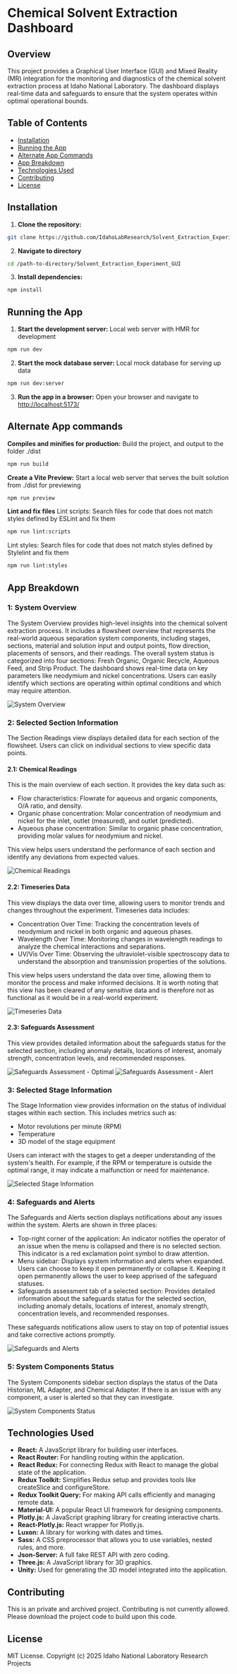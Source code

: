 # Chemical Solvent Extraction Dashboard

## Overview
This project provides a Graphical User Interface (GUI) and Mixed Reality (MR) integration for the monitoring and diagnostics of the chemical solvent extraction process at Idaho National Laboratory. The dashboard displays real-time data and safeguards to ensure that the system operates within optimal operational bounds.

## Table of Contents
- [Installation](#installation)
- [Running the App](#running-the-app)
- [Alternate App Commands](#alternate-app-commands)
- [App Breakdown](#app-breakdown)
- [Technologies Used](#technologies-used)
- [Contributing](#contributing)
- [License](#license)

## Installation

1. **Clone the repository:**
```sh
git clone https://github.com/IdahoLabResearch/Solvent_Extraction_Experiment_GUI.git
```

2. **Navigate to directory**
```sh
cd /path-to-directory/Solvent_Extraction_Experiment_GUI
```

3. **Install dependencies:**
```sh
npm install
```

## Running the App

1. **Start the development server:**
Local web server with HMR for development
```sh
npm run dev
```

2. **Start the mock database server:**
Local mock database for serving up data
```sh
npm run dev:server
```

3. **Run the app in a browser:**
Open your browser and navigate to [http://localhost:5173/](http://localhost:5173/ "Solvent_Extraction_Experiment_GUI")

## Alternate App commands

**Compiles and minifies for production:**
Build the project, and output to the folder ./dist
```sh
npm run build
```

**Create a Vite Preview:**
Start a local web server that serves the built solution from ./dist for previewing
```sh
npm run preview
```

**Lint and fix files**
Lint scripts: Search files for code that does not match styles defined by ESLint and fix them
```sh
npm run lint:scripts
```
Lint styles: Search files for code that does not match styles defined by Stylelint and fix them
```sh
npm run lint:styles
```

## App Breakdown
### 1: System Overview
The System Overview provides high-level insights into the chemical solvent extraction process. It includes a flowsheet overview that represents the real-world aqueous separation system components, including stages, sections, material and solution input and output points, flow direction, placements of sensors, and their readings. The overall system status is categorized into four sections: Fresh Organic, Organic Recycle, Aqueous Feed, and Strip Product. The dashboard shows real-time data on key parameters like neodymium and nickel concentrations. Users can easily identify which sections are operating within optimal conditions and which may require attention.

![System Overview](public/screenshots/BCTC-LBL_1-1_LandingPage.png)

### 2: Selected Section Information
The Section Readings view displays detailed data for each section of the flowsheet. Users can click on individual sections to view specific data points.

#### 2.1: Chemical Readings
This is the main overview of each section. It provides the key data such as:
- Flow characteristics: Flowrate for aqueous and organic components, O/A ratio, and density.
- Organic phase concentration: Molar concentration of neodymium and nickel for the inlet, outlet (measured), and outlet (predicted).
- Aqueous phase concentration: Similar to organic phase concentration, providing molar values for neodymium and nickel.

This view helps users understand the performance of each section and identify any deviations from expected values.

![Chemical Readings](public/screenshots/BCTC-LBL_2-1_Section_Readings.png)

#### 2.2: Timeseries Data
This view displays the data over time, allowing users to monitor trends and changes throughout the experiment. Timeseries data includes:
- Concentration Over Time: Tracking the concentration levels of neodymium and nickel in both organic and aqueous phases.
- Wavelength Over Time: Monitoring changes in wavelength readings to analyze the chemical interactions and separations.
- UV/Vis Over Time: Observing the ultraviolet-visible spectroscopy data to understand the absorption and transmission properties of the solutions.

This view helps users understand the data over time, allowing them to monitor the process and make informed decisions. It is worth noting that this view has been cleared of any sensitive data and is therefore not as functional as it would be in a real-world experiment.

![Timeseries Data](public/screenshots/BCTC-LBL_3-1_Section_TimeseriesData.png)

#### 2.3: Safeguards Assessment
This view provides detailed information about the safeguards status for the selected section, including anomaly details, locations of interest, anomaly strength, concentration levels, and recommended responses.

![Safeguards Assessment - Optimal](public/screenshots/BCTC-LBL_4-1_Section_Safeguards_Okay.png)
![Safeguards Assessment - Alert](public/screenshots/BCTC-LBL_4-4_Section_Safeguards_Alert.png)

### 3: Selected Stage Information
The Stage Information view provides information on the status of individual stages within each section. This includes metrics such as:
- Motor revolutions per minute (RPM)
- Temperature
- 3D model of the stage equipment

Users can interact with the stages to get a deeper understanding of the system's health. For example, if the RPM or temperature is outside the optimal range, it may indicate a malfunction or need for maintenance.

![Selected Stage Information](public/screenshots/BCTC-LBL_5-1_Stage_Info.png)

### 4: Safeguards and Alerts
The Safeguards and Alerts section displays notifications about any issues within the system. Alerts are shown in three places:
- Top-right corner of the application: An indicator notifies the operator of an issue when the menu is collapsed and there is no selected section. This indicator is a red exclamation point symbol to draw attention.
- Menu sidebar: Displays system information and alerts when expanded. Users can choose to keep it open permanently or collapse it. Keeping it open permanently allows the user to keep apprised of the safeguard statuses.
- Safeguards assessment tab of a selected section: Provides detailed information about the safeguards status for the selected section, including anomaly details, locations of interest, anomaly strength, concentration levels, and recommended responses.

These safeguards notifications allow users to stay on top of potential issues and take corrective actions promptly.

![Safeguards and Alerts](public/screenshots/BCTC-LBL_4-3_Section_Safeguards_Alert.png)

### 5: System Components Status
The System Components sidebar section displays the status of the Data Historian, ML Adapter, and Chemical Adapter. If there is an issue with any component, a user is alerted so that they can investigate.

![System Components Status](public/screenshots/BCTC-LBL_1-3_LandingPage.png)

## Technologies Used
- **React:** A JavaScript library for building user interfaces.
- **React Router:** For handling routing within the application.
- **React Redux:** For connecting Redux with React to manage the global state of the application.
- **Redux Toolkit:** Simplifies Redux setup and provides tools like createSlice and configureStore.
- **Redux Toolkit Query:** For making API calls efficiently and managing remote data.
- **Material-UI:** A popular React UI framework for designing components.
- **Plotly.js:** A JavaScript graphing library for creating interactive charts.
- **React-Plotly.js:** React wrapper for Plotly.js.
- **Luxon:** A library for working with dates and times.
- **Sass:** A CSS preprocessor that allows you to use variables, nested rules, and more.
- **Json-Server:** A full fake REST API with zero coding.
- **Three.js:** A JavaScript library for 3D graphics.
- **Unity:** Used for generating the 3D model integrated into the application.

## Contributing
This is an private and archived project. Contributing is not currently allowed. Please download the project code to build upon this code.

## License
MIT License. Copyright (c) 2025 Idaho National Laboratory Research Projects
